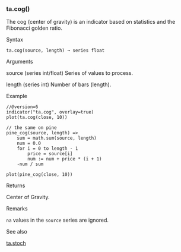 ### ta.cog()

The cog (center of gravity) is an indicator based on statistics and the Fibonacci golden ratio.

Syntax

```
ta.cog(source, length) → series float
```

Arguments

source (series int/float) Series of values to process.

length (series int) Number of bars (length).

Example

```
//@version=6  
indicator("ta.cog", overlay=true)  
plot(ta.cog(close, 10))  
  
// the same on pine  
pine_cog(source, length) =>  
    sum = math.sum(source, length)  
    num = 0.0  
    for i = 0 to length - 1  
        price = source[i]  
        num := num + price * (i + 1)  
    -num / sum  
  
plot(pine_cog(close, 10))
```

Returns

Center of Gravity.

Remarks

`na` values in the `source` series are ignored.

See also

[ta.stoch](#fun_ta.stoch)
